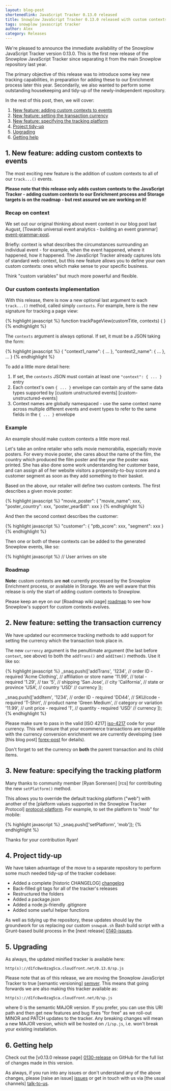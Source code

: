 ```yaml
---
layout: blog-post
shortenedlink: JavaScript Tracker 0.13.0 released
title: Snowplow JavaScript Tracker 0.13.0 released with custom contexts
tags: snowplow javascript tracker
author: Alex
category: Releases
---
```


We're pleased to announce the immediate availability of the Snowplow JavaScript Tracker version 0.13.0. This is the first new release of the Snowplow JavaScript Tracker since separating it from the main Snowplow repository last year.

The primary objective of this release was to introduce some key new tracking capabilities, in preparation for adding these to our Enrichment process later this year. Secondarily, we also wanted to perform some outstanding housekeeping and tidy-up of the newly-independent repository.

In the rest of this post, then, we will cover:

1. [New feature: adding custom contexts to events](/blog/2014/01/26/snowplow-javascript-tracker-0.13.0-released-with-custom-contexts/#context)
2. [New feature: setting the transaction currency](/blog/2014/01/26/snowplow-javascript-tracker-0.13.0-released-with-custom-contexts/#currency)
3. [New feature: specifying the tracking platform](/blog/2014/01/26/snowplow-javascript-tracker-0.13.0-released-with-custom-contexts/#platform)
4. [Project tidy-up](/blog/2014/01/26/snowplow-javascript-tracker-0.13.0-released-with-custom-contexts/#tidyup)
5. [Upgrading](/blog/2014/01/26/snowplow-javascript-tracker-0.13.0-released-with-custom-contexts/#upgrading)
6. [Getting help](/blog/2014/01/26/snowplow-javascript-tracker-0.13.0-released-with-custom-contexts/#help)

<!--more-->

<h2><a name="context">1. New feature: adding custom contexts to events</a></h2>

The most exciting new feature is the addition of custom contexts to all of our `track...()` events.

**Please note that this release only adds custom contexts to the JavaScript Tracker - adding custom contexts to our Enrichment process and Storage targets is on the roadmap - but rest assured we are working on it!**

<h3>Recap on context</h3>

We set out our original thinking about event context in our blog post last August, [Towards universal event analytics - building an event grammar] [event-grammar-post].

Briefly: context is what describes the circumstances surrounding an individual event - for example, when the event happened, where it happened, how it happened. The JavaScript Tracker already captures lots of standard web context, but this new feature allows you to define your own custom contexts: ones which make sense to your specific business.

Think "custom variables" but much more powerful and flexible.

<h3>Our custom contexts implementation</h3>

With this release, there is now a new optional last argument to each `track...()` method, called simply `contexts`. For example, here is the new signature for tracking a page view:

{% highlight javascript %}
function trackPageView(customTitle, contexts) { }
{% endhighlight %}

The `contexts` argument is always optional. If set, it must be a JSON taking the form:

{% highlight javascript %}
{
	"context1_name": { ... },
	"context2_name": { ... },
	...
}
{% endhighlight %}

To add a little more detail here:

1. If set, the `contexts` JSON must contain at least one `"context": { ... }` entry
2. Each context's own `{ ... }` envelope can contain any of the same data types supported by [custom unstructured events] [custom-unstructured-events]
3. Context names are globally namespaced - use the same context name across multiple different events and event types to refer to the same fields in the `{ ... }` envelope

<h3>Example</h3>

An example should make custom contexts a little more real.

Let's take an online retailer who sells movie memorabilia, especially movie posters. For every movie poster, she cares about the name of the film, the country which produced the film poster and the year the poster was printed. She has also done some work understanding her customer base, and can assign all of her website visitors a propensity-to-buy score and a customer segment as soon as they add something to their basket.

Based on the above, our retailer will define two custom contexts. The first describes a given movie poster:

{% highlight javascript %}
"movie_poster": {
	"movie_name": xxx,
	"poster_country": xxx,
	"poster_year$dt": xxx
}
{% endhighlight %}

And then the second context describes the customer:

{% highlight javascript %}
"customer": {
	"ptb_score": xxx,
	"segment": xxx
}
{% endhighlight %}

Then one or both of these contexts can be added to the generated Snowplow events, like so:

{% highlight javascript %}
// User arrives on site


<h3>Roadmap</h3>

**Note:** custom contexts are **not** currently processed by the Snowplow Enrichment process, or available in Storage. We are well aware that this release is only the start of adding custom contexts to Snowplow.

Please keep an eye on our [Roadmap wiki page] [roadmap] to see how Snowplow's support for custom contexts evolves.

<h2><a name="currency">2. New feature: setting the transaction currency</a></h2>

We have updated our ecommerce tracking methods to add support for setting the currency which the transaction took place in.

The new `currency` argument is the penultimate argument (the last before `context`, see above) to both the `addTrans()` and `addItem()` methods. Use it like so:

{% highlight javascript %}
_snaq.push(['addTrans',
    '1234',           // order ID - required
    'Acme Clothing',  // affiliation or store name
    '11.99',          // total - required
    '1.29',           // tax
    '5',              // shipping
    'San Jose',       // city
    'California',     // state or province
    'USA',            // country
    'USD'             // currency
  ]);

_snaq.push(['addItem',
    '1234',           // order ID - required
    'DD44',           // SKU/code - required
    'T-Shirt',        // product name
    'Green Medium',   // category or variation
    '11.99',          // unit price - required
    '1',              // quantity - required
    'USD'             // currency
  ]);
{% endhighlight %}

Please make sure to pass in the valid [ISO 4217] [iso-4217] code for your currency. This will ensure that your ecommerce transactions are compatible with the currency conversion enrichment we are currently developing (see [this blog post] [forex-post] for details).

Don't forget to set the currency on **both** the parent transaction and its child items.

<h2><a name="paltform">3. New feature: specifying the tracking platform</a></h2>

Many thanks to community member [Ryan Sorensen] [rcs] for contributing the new `setPlatform()` method.

This allows you to override the default tracking platform ("web") with another of the [platform values supported in the Snowplow Tracker Protocol] [protocol-platform]. For example, to set the platform to "mob" for mobile:

{% highlight javascript %}
_snaq.push(['setPlatform', 'mob']);
{% endhighlight %}

Thanks for your contribution Ryan!

<h2><a name="tidyup">4. Project tidy-up</a></h2>

We have taken advantage of the move to a separate repository to perform some much needed tidy-up of the tracker codebase:

* Added a complete [historic CHANGELOG] [changelog]
* Back-filled git tags for all of the tracker's releases
* Restructured the folders
* Added a package.json
* Added a node.js-friendly .gitignore
* Added some useful helper functions

As well as tidying up the repository, these updates should lay the groundwork for us replacing our custom `snowpak.sh` Bash build script with a Grunt-based build process in the [next release] [0140-issues].

<h2><a name="upgrading">5. Upgrading</a></h2>

As always, the updated minified tracker is available here:

    http(s)://d1fc8wv8zag5ca.cloudfront.net/0.13.0/sp.js

Please note that as of this release, we are moving the Snowplow JavaScript Tracker to true [semantic versioning] [semver]. This means that going forwards we are also making this tracker available as:

    http(s)://d1fc8wv8zag5ca.cloudfront.net/0/sp.js

where 0 is the semantic MAJOR version. If you prefer, you can use this URI path and then get new features and bug fixes "for free" as we roll-out MINOR and PATCH updates to the tracker. Any breaking changes will mean a new MAJOR version, which will be hosted on `/1/sp.js`, i.e. won't break your existing installation.

<h2><a name="help">6. Getting help</a></h2>

Check out the [v0.13.0 release page] [0130-release] on GitHub for the full list of changes made in this version.

As always, if you run into any issues or don't understand any of the above changes, please [raise an issue] [issues] or get in touch with us via [the usual channels] [talk-to-us].

[event-grammar-post]: /blog/2013/08/12/towards-universal-event-analytics-building-an-event-grammar/
[roadmap]: https://github.com/snowplow/snowplow/wiki/Product-roadmap

[iso-4217]: http://en.wikipedia.org/wiki/ISO_4217#Active_codes
[forex-post]: /blog/2014/01/17/scala-forex-library-released/

[protocol-platform]: https://github.com/snowplow/snowplow/wiki/snowplow-tracker-protocol#11-application-parameters

[changelog]: https://github.com/snowplow/snowplow-javascript-tracker/blob/master/CHANGELOG

[semver]: http://semver.org/spec/v2.0.0.html
[0140-issues]: https://github.com/snowplow/snowplow-javascript-tracker/issues?milestone=3&page=1&state=open
[0130-release]: xxx

[issues]: https://github.com/snowplow/snowplow/issues
[talk-to-us]: https://github.com/snowplow/snowplow/wiki/Talk-to-us